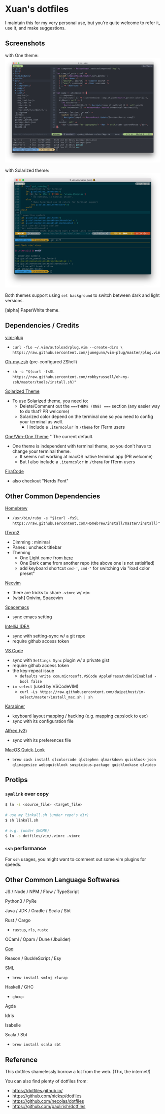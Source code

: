 Xuan's dotfiles
===============

I maintain this for my very personal use, but you're quite welcome to refer it, use it, and make suggestions.


Screenshots
-----------

with One theme:
![screenshot](./scrshot-one.png)


with Solarized theme:
![screenshot](./scrshot-sol.png)

Both themes support using `set background` to switch between dark and light versions.

[alpha] PaperWhite theme.


Dependencies / Credits
----------------------

[vim-plug](https://github.com/junegunn/vim-plug)
  * `curl -fLo ~/.vim/autoload/plug.vim --create-dirs \
    https://raw.githubusercontent.com/junegunn/vim-plug/master/plug.vim`
    
[Oh-my-zsh](https://github.com/robbyrussell/oh-my-zsh) (pre-configured ZShell)
  * `sh -c "$(curl -fsSL https://raw.githubusercontent.com/robbyrussell/oh-my-zsh/master/tools/install.sh)"`

[Solarized Theme](http://ethanschoonover.com/solarized)
  * To use Solarized theme, you need to: 
    * Delete/Comment out the `===THEME (ONE) ===` section (any easier way to do that? PR welcome)
    * Solarized color depend on the terminal one so you need to config your terminal as well.
      * I include a `.itermcolor` in `/theme` for ITerm users

[One/Vim-One Theme](https://github.com/jordwalke/vim-one)
  " The current default.
  * One theme is independent with terminal theme, so you don't have to change your terminal theme.
    * It seems not working at macOS native terminal app (PR welcome)
    * But I also include a `.itermcolor` in `/theme` for ITerm users

[FiraCode](https://github.com/tonsky/FiraCode)
  * also checkout "Nerds Font" 


Other Common Dependencies
-------------------------

[Homebrew](https://brew.sh/)
  * `/usr/bin/ruby -e "$(curl -fsSL https://raw.githubusercontent.com/Homebrew/install/master/install)"`

[ITerm2](https://www.iterm2.com/)
  * Dimming : minimal
  * Panes : uncheck titlebar
  * Theming
    * One Light came from [here](https://github.com/nathanbuchar/atom-one-dark-terminal)
    * One Dark  came from another repo (the above one is not satisified)
    * add keyboard shortcut `cmd-'`, `cmd-"` for switching via "load color preset"

[Neovim](https://github.com/neovim/neovim/wiki/Installing-Neovim)
  * there are tricks to share `.vimrc` w/ `vim`
  * [wish] Onivim, Spacevim

[Spacemacs](http://spacemacs.org/)
  * sync emacs setting

[IntelliJ IDEA](https://www.jetbrains.com/idea/)
  * sync with setting-sync w/ a git repo
  * require github access token

[VS Code](https://code.visualstudio.com/)
  * sync with `Settings Sync` plugin w/ a private gist
  * require github access token
  * the key-repeat issue 
    * `defaults write com.microsoft.VSCode ApplePressAndHoldEnabled -bool false`
  * `im-select` (used by VSCodeVIM)
    * `curl -Ls https://raw.githubusercontent.com/daipeihust/im-select/master/install_mac.sh | sh`
   
[Karabiner](https://pqrs.org/osx/karabiner/)
  * keyboard layout mapping / hacking (e.g. mapping capslock to esc)
  * sync with its configuration file

[Alfred (v3)](https://www.alfredapp.com/)
  * sync with its preferences file
  
[MacOS Quick-Look](https://github.com/sindresorhus/quick-look-plugins)
  * `brew cask install qlcolorcode qlstephen qlmarkdown quicklook-json qlimagesize webpquicklook suspicious-package quicklookase qlvideo`


Protips
-------

### `symlink` over copy

```bash
$ ln -s <source_file> <target_file>

# use my linkall.sh (under repo's dir)
$ sh linkall.sh

# e.g. (under $HOME)
$ ln -s dotfiles/vim/.vimrc .vimrc
```

### `ssh` performance

For `ssh` usages, you might want to comment out some vim plugins for speeds.



Other Common Language Softwares 
--------------------------------

JS / Node / NPM / Flow / TypeScript

Python3 / PyRe 

Java / JDK / Gradle / Scala / Sbt

Rust / Cargo
- `rustup`, `rls`, `rustc`

OCaml / Opam / Dune (Jbuilder)

[Coq](https://coq.inria.fr/)

Reason / BuckleScript / Esy

SML
- `brew install smlnj rlwrap`

Haskell / GHC 
- `ghcup`

Agda

Idris

Isabelle

Scala / Sbt
- `brew install scala sbt`


Reference
---------

This dotfiles shamelessly borrow a lot from the web. (Thx, the internet!)

You can also find plenty of dotfiles from:

* <https://dotfiles.github.io/>
* <https://github.com/nicksp/dotfiles>
* <https://github.com/necolas/dotfiles>
* <https://github.com/paulirish/dotfiles>
